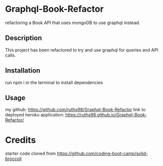 # Graphql-Book-Refactor
refactoring a Book API that uses mongoDB to use graphql instead.

## Description
This project has been refactored to try and use graphql for queries and API calls.

## Installation
run npm i in the terminal to install dependencies

## Usage

my github: https://github.com/ruths98/Graphql-Book-Refactor
link to deployed heroku application: https://ruths98.github.io/Graphql-Book-Refactor/

# Credits
starter code cloned from https://github.com/coding-boot-camp/solid-broccoli

